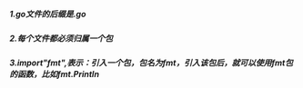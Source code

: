 ##### 1.go文件的后缀是.go
##### 2.每个文件都必须归属一个包
##### 3.import"fmt",表示：引入一个包，包名为fmt，引入该包后，就可以使用fmt包的函数，比如fmt.Println